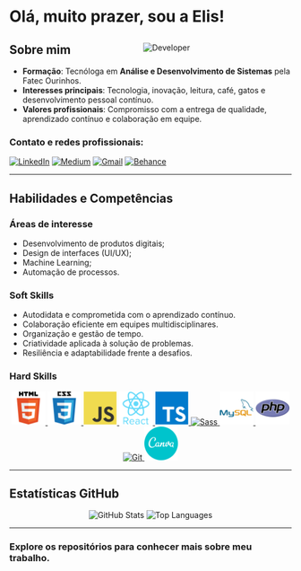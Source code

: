 # Olá, muito prazer, sou a Elis!

<div>
  <div>
    <img src="done.svg" width="265px" align="right" alt="Developer"/>
  </div>

  ## Sobre mim
  - **Formação**: Tecnóloga em **Análise e Desenvolvimento de Sistemas** pela Fatec Ourinhos.
  - **Interesses principais**: Tecnologia, inovação, leitura, café, gatos e desenvolvimento pessoal contínuo.
  - **Valores profissionais**: Compromisso com a entrega de qualidade, aprendizado contínuo e colaboração em equipe.

  ### Contato e redes profissionais:

  [![LinkedIn](https://img.shields.io/badge/-LinkedIn-%230077B5?style=for-the-badge&logo=linkedin&logoColor=white)](https://www.linkedin.com/in/eliscmattosinho/) [![Medium](https://img.shields.io/badge/Medium-12100E?style=for-the-badge&logo=medium&logoColor=white)](https://medium.com/@eliscmattosinho) [![Gmail](https://img.shields.io/badge/Gmail-D14836?style=for-the-badge&logo=gmail&logoColor=white)](mailto:eliscmattosinho@gmail.com) [![Behance](https://img.shields.io/badge/Behance-12100E?style=for-the-badge&logo=behance&logoColor=white)](https://www.behance.net/eliscmattosinho)
</div>

---

## Habilidades e Competências

### Áreas de interesse
- Desenvolvimento de produtos digitais;
- Design de interfaces (UI/UX);
- Machine Learning;
- Automação de processos.

### Soft Skills
- Autodidata e comprometida com o aprendizado contínuo.
- Colaboração eficiente em equipes multidisciplinares.
- Organização e gestão de tempo.
- Criatividade aplicada à solução de problemas.
- Resiliência e adaptabilidade frente a desafios.

### Hard Skills
<div align="center">
    <a href="https://www.w3.org/html/" target="_blank" rel="noreferrer"> <img src="https://raw.githubusercontent.com/devicons/devicon/master/icons/html5/html5-original-wordmark.svg" alt="HTML5" width="60" height="60"/> </a>
    <a href="https://www.w3schools.com/css/" target="_blank" rel="noreferrer"> <img src="https://raw.githubusercontent.com/devicons/devicon/master/icons/css3/css3-original-wordmark.svg" alt="CSS3" width="60" height="60"/> </a>
    <a href="https://developer.mozilla.org/en-US/docs/Web/JavaScript" target="_blank" rel="noreferrer"> <img src="https://raw.githubusercontent.com/devicons/devicon/master/icons/javascript/javascript-original.svg" alt="JavaScript" width="60" height="60"/> </a>
    <a href="https://reactjs.org/" target="_blank" rel="noreferrer"> <img src="https://raw.githubusercontent.com/devicons/devicon/master/icons/react/react-original-wordmark.svg" alt="React" width="60" height="60"/> </a>
    <a href="https://typescriptlang.org/" target="_blank" rel="noreferrer"> <img src="https://raw.githubusercontent.com/devicons/devicon/master/icons/typescript/typescript-original.svg" alt="TypeScript" width="60" height="60"/> </a>
    <a href="https://sass.dev/" target="_blank" rel="noreferrer"> <img src="https://cdn.jsdelivr.net/gh/devicons/devicon/icons/sass/sass-original.svg" alt="Sass" width="60" height="60"/> </a>
    <a href="https://www.mysql.com/" target="_blank" rel="noreferrer"> <img src="https://raw.githubusercontent.com/devicons/devicon/master/icons/mysql/mysql-original-wordmark.svg" alt="MySQL" width="60" height="60"/> </a>
    <a href="https://www.php.net" target="_blank" rel="noreferrer"> <img src="https://raw.githubusercontent.com/devicons/devicon/master/icons/php/php-original.svg" alt="PHP" width="60" height="60"/> </a>
    <a href="https://git-scm.com/" target="_blank" rel="noreferrer"> <img src="https://www.vectorlogo.zone/logos/git-scm/git-scm-icon.svg" alt="Git" width="60" height="60"/> </a>
    <a href="https://canva.com/" target="_blank" rel="noreferrer"> <img src="https://raw.githubusercontent.com/devicons/devicon/master/icons/canva/canva-original.svg" alt="Canva" width="60" height="60"/> </a>
</div>

---

## Estatísticas GitHub

<div align="center">
  <img height="160" src="https://github-readme-stats.vercel.app/api?username=eliscmattosinho&show_icons=true&bg_color=00000000&title_color=fefefe&custom_title=Elis+Mattosinho+-+Web+Developer&border_color=fefefe&text_color=fefefe&icon_color=FFDF2B" alt="GitHub Stats">
  <img height="160" src="https://github-readme-stats.vercel.app/api/top-langs/?username=eliscmattosinho&layout=compact&bg_color=00000000&title_color=fefefe&border_color=fefefe&text_color=fefefe&icon_color=FFDF2B" alt="Top Languages">
</div>

---

### Explore os repositórios para conhecer mais sobre meu trabalho.
